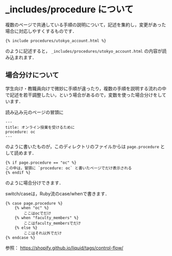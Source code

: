 # _includes/procedure について

複数のページで共通している手順の説明について，記述を集約し，変更があった場合に対応しやすくするものです．

```
{% include procedures/utokyo_account.html %}
```

のように記述すると， `_includes/procedures/utokyo_account.html` の内容が読み込まれます．

## 場合分けについて

学生向け・教職員向けで微妙に手順が違ったり，複数の手順を説明する流れの中で記述を若干調整したい，という場合があるので，変数を使った場合分けをしています．

読み込み元のページの冒頭に

```
---
title: オンライン授業を受けるために
procedure: oc
---
```

のように書いたものが，このディレクトリのファイルからは `page.procedure` として読めます．

```
{% if page.procedure == "oc" %}
この中は，冒頭に `procedure: oc` と書いたページでだけ表示される
{% endif %}
```

のように場合分けできます．

switch/caseは，Ruby流のcase/whenで書きます．

```
{% case page.procedure %}
    {% when "oc" %}
        ここはocでだけ
    {% when "faculty_members" %}
        ここはfaculty_membersでだけ
    {% else %}
        ここはそれ以外でだけ
{% endcase %}
```

参照： https://shopify.github.io/liquid/tags/control-flow/
